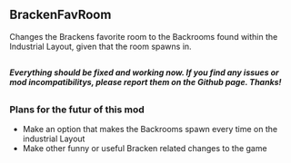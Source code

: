 ## BrackenFavRoom

Changes the Brackens favorite room to the Backrooms found within the Industrial Layout, given that the room spawns in.

##

<h5>Everything should be fixed and working now. If you find any issues or mod incompatibilitys, please report them on the Github page. Thanks!</h5>

##

### Plans for the futur of this mod
- Make an option that makes the Backrooms spawn every time on the industrial Layout
- Make other funny or useful Bracken related changes to the game
